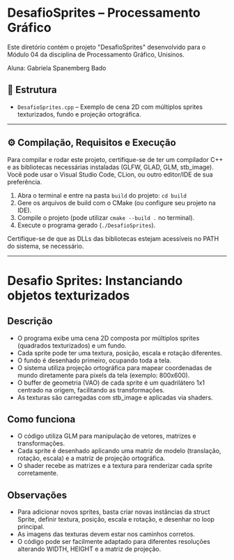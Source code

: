 # DesafioSprites – Processamento Gráfico

Este diretório contém o projeto "DesafioSprites" desenvolvido para o Módulo 04 da disciplina de Processamento Gráfico, Unisinos.

Aluna: Gabriela Spanemberg Bado

## 📁 Estrutura

- `DesafioSprites.cpp` – Exemplo de cena 2D com múltiplos sprites texturizados, fundo e projeção ortográfica.

______________________________________________

## ⚙️ Compilação, Requisitos e Execução

Para compilar e rodar este projeto, certifique-se de ter um compilador C++ e as bibliotecas necessárias instaladas (GLFW, GLAD, GLM, stb_image). Você pode usar o Visual Studio Code, CLion, ou outro editor/IDE de sua preferência.

1. Abra o terminal e entre na pasta `build` do projeto: `cd build`
2. Gere os arquivos de build com o CMake (ou configure seu projeto na IDE).
3. Compile o projeto (pode utilizar `cmake --build .` no terminal).
4. Execute o programa gerado (`./DesafioSprites`).

Certifique-se de que as DLLs das bibliotecas estejam acessíveis no PATH do sistema, se necessário.

______________________________________________

# Desafio Sprites: Instanciando objetos texturizados

## Descrição

- O programa exibe uma cena 2D composta por múltiplos sprites (quadrados texturizados) e um fundo.
- Cada sprite pode ter uma textura, posição, escala e rotação diferentes.
- O fundo é desenhado primeiro, ocupando toda a tela.
- O sistema utiliza projeção ortográfica para mapear coordenadas de mundo diretamente para pixels da tela (exemplo: 800x600).
- O buffer de geometria (VAO) de cada sprite é um quadrilátero 1x1 centrado na origem, facilitando as transformações.
- As texturas são carregadas com stb_image e aplicadas via shaders.

## Como funciona

- O código utiliza GLM para manipulação de vetores, matrizes e transformações.
- Cada sprite é desenhado aplicando uma matriz de modelo (translação, rotação, escala) e a matriz de projeção ortográfica.
- O shader recebe as matrizes e a textura para renderizar cada sprite corretamente.

## Observações

- Para adicionar novos sprites, basta criar novas instâncias da struct Sprite, definir textura, posição, escala e rotação, e desenhar no loop principal.
- As imagens das texturas devem estar nos caminhos corretos.
- O código pode ser facilmente adaptado para diferentes resoluções alterando WIDTH, HEIGHT e a matriz de projeção.
